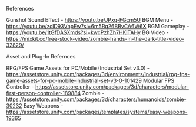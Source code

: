 References

Gunshot Sound Effect - https://youtu.be/JPxq-FGcm5U
BGM Menu - https://youtu.be/zclD93VnpEw?si=6m5Rq26BBvCA6W6X
BGM Gameplay - https://youtu.be/1tGfDASXmds?si=kwcPzhZh7HKlTAHy
BG Video - https://mixkit.co/free-stock-video/zombie-hands-in-the-dark-title-video-32829/

Asset and Plug-In Refernces

RPG/FPS Game Assets for PC/Mobile (Industrial Set v3.0) - https://assetstore.unity.com/packages/3d/environments/industrial/rpg-fps-game-assets-for-pc-mobile-industrial-set-v3-0-101429
Modular FPS Controller - https://assetstore.unity.com/packages/3d/characters/modular-first-person-controller-189884
Zombie - https://assetstore.unity.com/packages/3d/characters/humanoids/zombie-30232
Easy Weapons - https://assetstore.unity.com/packages/templates/systems/easy-weapons-19365
